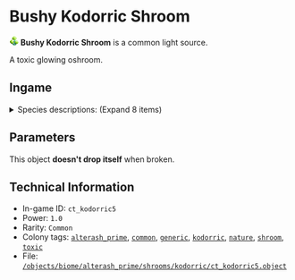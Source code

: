 # Bushy Kodorric Shroom

<img src="https://raw.githubusercontent.com/Ceterai/Enternia/main/objects/biome/alterash_prime/shrooms/kodorric/ct_kodorric5.png" alt="Bushy Kodorric Shroom icon" loading="lazy" height=16px width="auto" /> **Bushy Kodorric Shroom** is a common light source.

A toxic glowing oshroom.

## Ingame

<details><summary>Species descriptions: (Expand 8 items)</summary>

- Alta: A bundle of small kodorrics.
- Apex: This is a gently lit oshroom.
- Avian: This little oshroom doubles up as a little light.
- Floran: Light looksss like a ssstrange bubble.
- Glitch: Curious. A type of glowing fungus.
- Human: This glowing plant is strangely pretty.
- Hylotl: This oshroom casts a beautiful light like a gentle blanket around it.
- Novakid: An glowin' plant. Its light is welcome.

</details>

## Parameters

This object **doesn't drop itself** when broken.

## Technical Information

- In-game ID: `ct_kodorric5`
- Power: `1.0`
- Rarity: `Common`
- Colony tags: [`alterash_prime`](https://ceterai.github.io/MyEnternia/Wiki/Tags/AlterashPrime), [`common`](https://ceterai.github.io/MyEnternia/Wiki/Tags/Common), [`generic`](https://ceterai.github.io/MyEnternia/Wiki/Tags/Generic), [`kodorric`](https://ceterai.github.io/MyEnternia/Wiki/Tags/Kodorric), [`nature`](https://ceterai.github.io/MyEnternia/Wiki/Tags/Nature), [`shroom`](https://ceterai.github.io/MyEnternia/Wiki/Tags/Shroom), [`toxic`](https://ceterai.github.io/MyEnternia/Wiki/Tags/Toxic)
- File: [`/objects/biome/alterash_prime/shrooms/kodorric/ct_kodorric5.object`](https://github.com/Ceterai/Enternia/blob/main/objects/biome/alterash_prime/shrooms/kodorric/ct_kodorric5.object)
